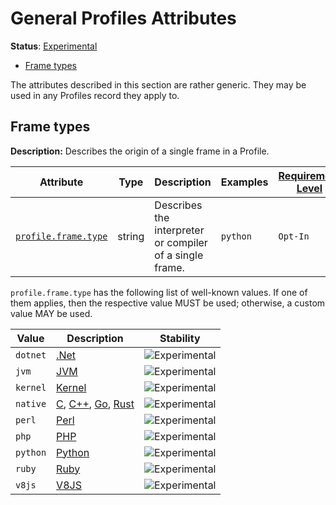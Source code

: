 <!--- Hugo front matter used to generate the website version of this page:
linkTitle: Logs
aliases: [docs/specs/semconv/general/profiles-general]
--->

# General Profiles Attributes

**Status**: [Experimental][DocumentStatus]

<!-- toc -->

- [Frame types](#frame-types)

<!-- tocstop -->

The attributes described in this section are rather generic.
They may be used in any Profiles record they apply to.

## Frame types

**Description:** Describes the origin of a single frame in a Profile.

<!-- semconv profile.frame(full) -->
<!-- NOTE: THIS TEXT IS AUTOGENERATED. DO NOT EDIT BY HAND. -->
<!-- see templates/registry/markdown/snippet.md.j2 -->
<!-- prettier-ignore-start -->
<!-- markdownlint-capture -->
<!-- markdownlint-disable -->

| Attribute  | Type | Description  | Examples  | [Requirement Level](https://opentelemetry.io/docs/specs/semconv/general/attribute-requirement-level/) | Stability |
|---|---|---|---|---|---|
| [`profile.frame.type`](/docs/attributes-registry/profile.md) | string | Describes the interpreter or compiler of a single frame. | `python` | `Opt-In` | ![Experimental](https://img.shields.io/badge/-experimental-blue) |

`profile.frame.type` has the following list of well-known values. If one of them applies, then the respective value MUST be used; otherwise, a custom value MAY be used.

| Value  | Description | Stability |
|---|---|---|
| `dotnet` | [.Net](https://wikipedia.org/wiki/.NET) | ![Experimental](https://img.shields.io/badge/-experimental-blue) |
| `jvm` | [JVM](https://wikipedia.org/wiki/Java_virtual_machine) | ![Experimental](https://img.shields.io/badge/-experimental-blue) |
| `kernel` | [Kernel](https://wikipedia.org/wiki/Kernel_(operating_system)) | ![Experimental](https://img.shields.io/badge/-experimental-blue) |
| `native` | [C](https://wikipedia.org/wiki/C_(programming_language)), [C++](https://wikipedia.org/wiki/C%2B%2B), [Go](https://wikipedia.org/wiki/Go_(programming_language)), [Rust](https://wikipedia.org/wiki/Rust_(programming_language)) | ![Experimental](https://img.shields.io/badge/-experimental-blue) |
| `perl` | [Perl](https://wikipedia.org/wiki/Perl) | ![Experimental](https://img.shields.io/badge/-experimental-blue) |
| `php` | [PHP](https://wikipedia.org/wiki/PHP) | ![Experimental](https://img.shields.io/badge/-experimental-blue) |
| `python` | [Python](https://wikipedia.org/wiki/Python_(programming_language)) | ![Experimental](https://img.shields.io/badge/-experimental-blue) |
| `ruby` | [Ruby](https://wikipedia.org/wiki/Ruby_(programming_language)) | ![Experimental](https://img.shields.io/badge/-experimental-blue) |
| `v8js` | [V8JS](https://wikipedia.org/wiki/V8_(JavaScript_engine)) | ![Experimental](https://img.shields.io/badge/-experimental-blue) |



<!-- markdownlint-restore -->
<!-- prettier-ignore-end -->
<!-- END AUTOGENERATED TEXT -->
<!-- endsemconv -->

[DocumentStatus]: https://opentelemetry.io/docs/specs/otel/document-status
